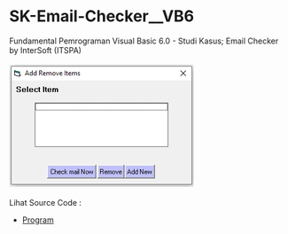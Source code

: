 # SK-Email-Checker__VB6
Fundamental Pemrograman Visual Basic 6.0 - Studi Kasus; Email Checker by InterSoft (ITSPA)<br><br>
<img src="https://github.com/RizkyKhapidsyah/SK-Email-Checker__VB6/blob/main/result/001.PNG"><br><br>
Lihat Source Code : <br>
- <a href="https://github.com/RizkyKhapidsyah/SK-Email-Checker__VB6">Program</a>
